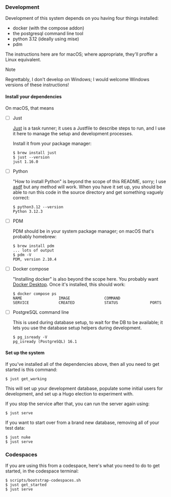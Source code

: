 ### Development

Development of this system depends on you having four things installed:

* docker (with the compose addon)
* the postgresql command line tool
* python 3.12 (ideally using mise)
* pdm

The instructions here are for macOS; where appropriate, they'll proffer a Linux equivalent.

> [!NOTE]
> Regrettably, I don't develop on Windows; I would welcome Windows versions of these instructions!

#### Install your dependencies

On macOS, that means

- [ ] Just

    [Just](https://just.systems/) is a task runner; it uses a Justfile to describe steps to run, and I
    use it here to manage the setup and development processes.

    Install it from your package manager:

    ```shellsession
    $ brew install just
    $ just --version
    just 1.16.0
    ```

- [ ] Python

    "How to install Python" is beyond the scope of this README, sorry; I use
    [asdf](https://asdf-vm.com/) but any method will work. When you have it set
    up, you should be able to run this code in the source directory and get
    something vaguely correct:

    ```shellsession
    $ python3.12 --version
    Python 3.12.3
    ```
- [ ] PDM

    PDM should be in your system package manager; on macOS that's probably homebrew:

    ```shellsession
    $ brew install pdm
    ... lots of output
    $ pdm -V
    PDM, version 2.10.4
    ```

- [ ] Docker compose

    "Installing docker" is also beyond the scope here. You probably want [Docker Desktop](https://www.docker.com/products/docker-desktop/). Once it's installed, this should work:

    ```shellsession
    $ docker compose ps
    NAME                IMAGE               COMMAND                  SERVICE             CREATED             STATUS              PORTS
    ```

- [ ] PostgreSQL command line

    This is used during database setup, to wait for the DB to be available; it
    lets you use the database setup helpers during development.

    ```shellsession
    $ pg_isready -V
    pg_isready (PostgreSQL) 16.1
    ```

#### Set up the system

If you've installed all of the dependencies above, then all you need to get started is this command:

``` shellsession
$ just get_working
```

This will set up your development database, populate some initial users for development, and set up a Hugo election to experiment with.

If you stop the service after that, you can run the server again using:

``` shellsession
$ just serve
```

If you want to start over from a brand new database, removing all of your test data:

``` shellsession
$ just nuke
$ just serve
```

### Codespaces

If you are using this from a codespace, here's what you need to do to get started, in the codespace terminal:

``` shellsession
$ scripts/bootstrap-codespaces.sh
$ just get_started
$ just serve
```
